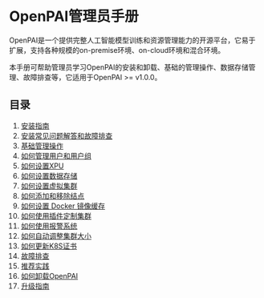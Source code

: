 # OpenPAI管理员手册

OpenPAI是一个提供完整人工智能模型训练和资源管理能力的开源平台，它易于扩展，支持各种规模的on-premise环境、on-cloud环境和混合环境。

本手册可帮助管理员学习OpenPAI的安装和卸载、基础的管理操作、数据存储管理、故障排查等，它适用于OpenPAI >= v1.0.0。

## 目录

1. [安装指南](./installation-guide.md)
2. [安装常见问题解答和故障排查](./installation-faqs-and-troubleshooting.md)
3. [基础管理操作](./basic-management-operations.md)
4. [如何管理用户和用户组](./how-to-manage-users-and-groups.md)
5. [如何设置XPU](./how-to-set-up-xpu.md)
6. [如何设置数据存储](./how-to-set-up-storage.md)
7. [如何设置虚拟集群](./how-to-set-up-virtual-clusters.md)
8. [如何添加和移除结点](./how-to-add-and-remove-nodes.md)
9. [如何设置 Docker 镜像缓存](./how-to-set-up-docker-image-cache.md)
10. [如何使用插件定制集群](./how-to-customize-cluster-by-plugins.md)
11. [如何使用报警系统](./how-to-use-alert-system.md)
12. [如何自动调整集群大小](./how-to-autoscale-the-cluster.md)
13. [如何更新K8S证书](./how-to-renew-k8s-cert.md)
14. [故障排查](./troubleshooting.md)
15. [推荐实践](./recommended-practice.md)
16. [如何卸载OpenPAI](./how-to-uninstall-openpai.md)
17. [升级指南](./upgrade-guide.md)
